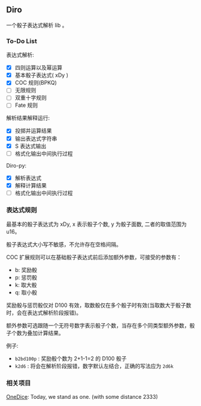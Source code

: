 ## Diro

一个骰子表达式解析 lib 。

### To-Do List

表达式解析: 
- [x] 四则运算以及幂运算
- [x] 基本骰子表达式( xDy )
- [x] COC 规则(BPKQ)
- [ ] 无限规则
- [ ] 双重十字规则
- [ ] Fate 规则

解析结果解释运行:
- [x] 投掷并运算结果
- [x] 输出表达式字符串
- [x] S 表达式输出
- [ ] 格式化输出中间执行过程

Diro-py:
- [x] 解析表达式
- [x] 解释计算结果
- [ ] 格式化输出中间执行过程

### 表达式规则

最基本的骰子表达式为 xDy, x 表示骰子个数, y 为骰子面数, 二者的取值范围为 u16。

骰子表达式大小写不敏感，不允许存在空格间隔。

COC 扩展规则可以在基础骰子表达式前后添加额外参数，可接受的参数有：

- b: 奖励骰
- p: 惩罚骰
- k: 取大骰
- q: 取小骰

奖励骰与惩罚骰仅对 D100 有效，取数骰仅在多个骰子时有效(当取数大于骰子数时，会在表达式解析阶段报错)。

额外参数可选跟随一个无符号数字表示骰子个数，当存在多个同类型额外参数，骰子个数为叠加计算结果。

例子:
- `b2bd100p` : 奖励骰个数为 2+1-1=2 的 D100 骰子
- `k2d6` : 将会在解析阶段报错，数字默认左结合，正确的写法应为 `2d6k`

### 相关项目

[OneDice](https://github.com/OlivOS-Team/onedice): Today, we stand as one. (with some distance 2333)